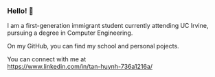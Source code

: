 ### Hello! 👋

I am a first-generation immigrant student currently attending UC Irvine, pursuing a degree in Computer Engineering. 

On my GitHub, you can find my school and personal pojects.

You can connect with me at  
https://www.linkedin.com/in/tan-huynh-736a1216a/

<!--
**tanhuynh226/tanhuynh226** is a ✨ _special_ ✨ repository because its `README.md` (this file) appears on your GitHub profile.

Here are some ideas to get you started:

- 🔭 I’m currently working on ...
- 🌱 I’m currently learning ...
- 👯 I’m looking to collaborate on ...
- 🤔 I’m looking for help with ...
- 💬 Ask me about ...
- 📫 How to reach me: ...
- 😄 Pronouns: ...
- ⚡ Fun fact: ...
-->
